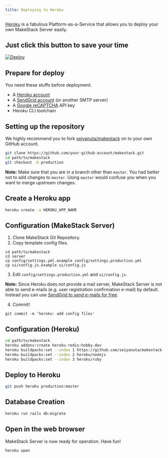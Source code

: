 ```yaml
---
title: Deploying to Heroku
---
```


[Heroku](https://heroku.com) is a fabulous Platform-as-a-Service that
allows you to deploy your own MakeStack Server easily.

Just click this button to save your time
----------------------------------------

[![Deploy](https://www.herokucdn.com/deploy/button.svg)](https://heroku.com/deploy?template=https://github.com/seiyanuta/makestack-on-heroku)


Prepare for deploy
------------------

You need these stuffs before deployment.

- A [Heroku account](https://heroku.com)
- A [SendGrid account](https://sendgrid.com/) (or another SMTP server)
- A [Google reCAPTCHA](https://www.google.com/recaptcha/) API key
- Heroku CLI toolchain


Setting up the repository
--------------------------
We highly recommend you to fork [seiyanuta/makestack](https://github.com/seiyanuta/makestack) on
to your own GitHub account.

```bash
git clone https://github.com/your-github-account/makestack.git
cd path/to/makestack
git checkout -b production
```

**Note:** Make sure that you are in a branch other than `master`. You had better not
to add changes to `master`. Using `master` would confuse you when you want to merge
upstream changes.

Create a Heroku app
--------------------
```bash
heroku create -a HEROKU_APP_NAME
```

Configuration (MakeStack Server)
---------------------------------
1. Clone MakeStack Git Repository.
2. Copy template config files.

```
cd path/to/makestack
cd server
cp config/settings.yml.example config/settings.production.yml
cp ui/config.js.example ui/config.js
```

3. Edit `config/settings.production.yml` and `ui/config.js`.

**Note:** Since Heroku does not provide a mail server, MakeStack Server is not
able to send e-mails (e.g. user registration confirmation e-mail) by default. Instead
you can use [SendGrid to send e-mails for free](https://sendgrid.com/docs/Classroom/Basics/Email_Infrastructure/recommended_smtp_settings.html).

4. Commit!
```
git commit -m 'heroku: add config files'
```

Configuration (Heroku)
-----------------------

```bash
cd path/to/makestack
heroku addons:create heroku-redis:hobby-dev
heroku buildpacks:set --index 1 https://github.com/seiyanuta/makestack-on-heroku.git
heroku buildpacks:set --index 2 heroku/nodejs
heroku buildpacks:set --index 3 heroku/ruby
```

Deploy to Heroku
-----------------
```bash
git push heroku production:master
```

Database Creation
------------------
```bash
heroku run rails db:migrate
```

Open in the web browser
------------------------
MakeStack Server is now ready for operation. Have fun!

```bash
heroku open
```
